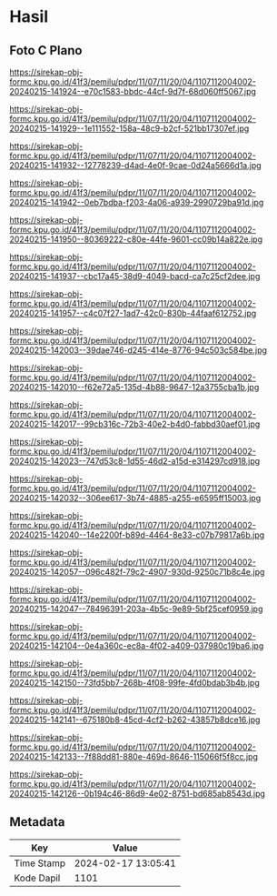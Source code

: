 # Hasil

## Foto C Plano

https://sirekap-obj-formc.kpu.go.id/41f3/pemilu/pdpr/11/07/11/20/04/1107112004002-20240215-141924--e70c1583-bbdc-44cf-9d7f-68d060ff5067.jpg

https://sirekap-obj-formc.kpu.go.id/41f3/pemilu/pdpr/11/07/11/20/04/1107112004002-20240215-141929--1e111552-158a-48c9-b2cf-521bb17307ef.jpg

https://sirekap-obj-formc.kpu.go.id/41f3/pemilu/pdpr/11/07/11/20/04/1107112004002-20240215-141932--12778239-d4ad-4e0f-9cae-0d24a5666d1a.jpg

https://sirekap-obj-formc.kpu.go.id/41f3/pemilu/pdpr/11/07/11/20/04/1107112004002-20240215-141942--0eb7bdba-f203-4a06-a939-2990729ba91d.jpg

https://sirekap-obj-formc.kpu.go.id/41f3/pemilu/pdpr/11/07/11/20/04/1107112004002-20240215-141950--80369222-c80e-44fe-9601-cc09b14a822e.jpg

https://sirekap-obj-formc.kpu.go.id/41f3/pemilu/pdpr/11/07/11/20/04/1107112004002-20240215-141937--cbc17a45-38d9-4049-bacd-ca7c25cf2dee.jpg

https://sirekap-obj-formc.kpu.go.id/41f3/pemilu/pdpr/11/07/11/20/04/1107112004002-20240215-141957--c4c07f27-1ad7-42c0-830b-44faaf612752.jpg

https://sirekap-obj-formc.kpu.go.id/41f3/pemilu/pdpr/11/07/11/20/04/1107112004002-20240215-142003--39dae746-d245-414e-8776-94c503c584be.jpg

https://sirekap-obj-formc.kpu.go.id/41f3/pemilu/pdpr/11/07/11/20/04/1107112004002-20240215-142010--f62e72a5-135d-4b88-9647-12a3755cba1b.jpg

https://sirekap-obj-formc.kpu.go.id/41f3/pemilu/pdpr/11/07/11/20/04/1107112004002-20240215-142017--99cb316c-72b3-40e2-b4d0-fabbd30aef01.jpg

https://sirekap-obj-formc.kpu.go.id/41f3/pemilu/pdpr/11/07/11/20/04/1107112004002-20240215-142023--747d53c8-1d55-46d2-a15d-e314297cd918.jpg

https://sirekap-obj-formc.kpu.go.id/41f3/pemilu/pdpr/11/07/11/20/04/1107112004002-20240215-142032--306ee617-3b74-4885-a255-e6595ff15003.jpg

https://sirekap-obj-formc.kpu.go.id/41f3/pemilu/pdpr/11/07/11/20/04/1107112004002-20240215-142040--14e2200f-b89d-4464-8e33-c07b79817a6b.jpg

https://sirekap-obj-formc.kpu.go.id/41f3/pemilu/pdpr/11/07/11/20/04/1107112004002-20240215-142057--096c482f-79c2-4907-930d-9250c71b8c4e.jpg

https://sirekap-obj-formc.kpu.go.id/41f3/pemilu/pdpr/11/07/11/20/04/1107112004002-20240215-142047--78496391-203a-4b5c-9e89-5bf25cef0959.jpg

https://sirekap-obj-formc.kpu.go.id/41f3/pemilu/pdpr/11/07/11/20/04/1107112004002-20240215-142104--0e4a360c-ec8a-4f02-a409-037980c19ba6.jpg

https://sirekap-obj-formc.kpu.go.id/41f3/pemilu/pdpr/11/07/11/20/04/1107112004002-20240215-142150--73fd5bb7-268b-4f08-99fe-4fd0bdab3b4b.jpg

https://sirekap-obj-formc.kpu.go.id/41f3/pemilu/pdpr/11/07/11/20/04/1107112004002-20240215-142141--675180b8-45cd-4cf2-b262-43857b8dce16.jpg

https://sirekap-obj-formc.kpu.go.id/41f3/pemilu/pdpr/11/07/11/20/04/1107112004002-20240215-142133--7f88dd81-880e-469d-8646-115066f5f8cc.jpg

https://sirekap-obj-formc.kpu.go.id/41f3/pemilu/pdpr/11/07/11/20/04/1107112004002-20240215-142126--0b194c46-86d9-4e02-8751-bd685ab8543d.jpg


## Metadata

| Key        | Value               |
| ---------- | ------------------- |
| Time Stamp | 2024-02-17 13:05:41 |
| Kode Dapil | 1101                |



